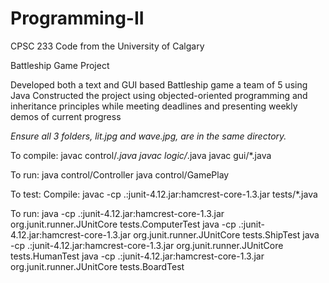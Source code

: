 # Programming-II
CPSC 233 Code from the University of Calgary

Battleship Game Project 

Developed both a text and GUI based Battleship game a team of 5 using Java
Constructed the project using objected-oriented programming and inheritance principles while meeting deadlines and presenting weekly demos of current progress

*Ensure all 3 folders, lit.jpg and wave.jpg, are in the same directory.*

To compile: 
javac control/*.java
javac logic/*.java
javac gui/*.java

To run:
java control/Controller
java control/GamePlay

To test:
Compile: 
javac -cp .:junit-4.12.jar:hamcrest-core-1.3.jar tests/*.java

To run:
java -cp .:junit-4.12.jar:hamcrest-core-1.3.jar org.junit.runner.JUnitCore tests.ComputerTest
java -cp .:junit-4.12.jar:hamcrest-core-1.3.jar org.junit.runner.JUnitCore tests.ShipTest
java -cp .:junit-4.12.jar:hamcrest-core-1.3.jar org.junit.runner.JUnitCore tests.HumanTest
java -cp .:junit-4.12.jar:hamcrest-core-1.3.jar org.junit.runner.JUnitCore tests.BoardTest
